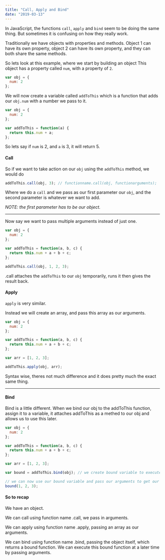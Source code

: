 ```yaml
---
title: "Call, Apply and Bind"
date: "2019-03-13"
---
```


In JavaScript, the functions `call`, `apply` and `bind` seem to be doing the same thing. But sometimes it is confusing on how they really work.

Traditionally we have objects with properties and methods. Object 1 can have its own property, object 2 can have its own property, and they can both share the same methods.

So lets look at this example, where we start by building an object
This object has a property called `num`, with a property of `2`.

```js
var obj = {
  num: 2
};
```

We will now create a variable called `addToThis` which is a function that adds our `obj.num` with a number we pass to it.

```js
var obj = {
  num: 2
};

var addToThis = function(a) {
  return this.num + a;
};
```

So lets say if `num` is 2, and `a` is 3, it will return 5.

#### Call

So if we want to take action on our `obj` using the `addToThis` method, we would do

```js
addToThis.call(obj, 3); // functionname.call(obj, functionarguments);
```

Where we do a `call` and we pass as our first parameter our `obj`, and the second parameter is whatever we want to add.

_NOTE: the first parameter has to be our object._

<hr>

Now say we want to pass multiple arguments instead of just one.

```js
var obj = {
  num: 2
};

var addToThis = function(a, b, c) {
  return this.num + a + b + c;
};

addToThis.call(obj, 1, 2, 3);
```

.call attaches the `addToThis` to our `obj` temporarily, runs it then gives the result back.

#### Apply

`apply` is very similar.

Instead we will create an array, and pass this array as our arguments.

```js
var obj = {
  num: 2
};

var addToThis = function(a, b, c) {
  return this.num + a + b + c;
};

var arr = [1, 2, 3];

addToThis.apply(obj, arr);
```

Syntax wise, theres not much difference and it does pretty much the exact same thing.

<hr>

#### Bind

Bind is a little different. When we bind our obj to the addToThis function, assign it to a variable, it attaches addToThis as a methed to our obj and allows us to use this later.

```js
var obj = {
  num: 2
};

var addToThis = function(a, b, c) {
  return this.num + a + b + c;
};

var arr = [1, 2, 3];

var bound = addToThis.bind(obj); // we create bound variable to execute later

// we can now use our bound variable and pass our arguments to get our value in our code
bound(1, 2, 3);
```

#### So to recap

We have an object.

We can call using function name .call, we pass in arguments.

We can apply using function name .apply, passing an array as our arguments.

We can bind using function name .bind, passing the object itself, which returns a bound function. We can execute this bound function at a later time by passing arguments.
